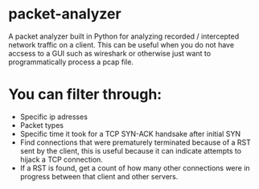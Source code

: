 # packet-analyzer
A packet analyzer built in Python for analyzing recorded / intercepted network traffic on a client.
This can be useful when you do not have accsess to a GUI such as wireshark or otherwise just want to programmatically process a pcap file.

# You can filter through:
* Specific ip adresses
* Packet types
* Specific time it took for a TCP SYN-ACK handsake after initial SYN
* Find connections that were prematurely terminated because of a RST sent by the client, this is useful because it can indicate attempts to hijack a TCP connection.
* If a RST is found, get a count of how many other connections were in progress between that client and other servers.
